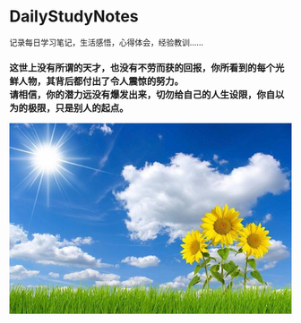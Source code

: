 # DailyStudyNotes
记录每日学习笔记，生活感悟，心得体会，经验教训......<br>
### 这世上没有所谓的天才，也没有不劳而获的回报，你所看到的每个光鲜人物，其背后都付出了令人震惊的努力。<br>请相信，你的潜力远没有爆发出来，切勿给自己的人生设限，你自以为的极限，只是别人的起点。<br>
![image](https://github.com/MemorialCheng/DailyStudyNotes/blob/master/images/sunflower.jpg)
